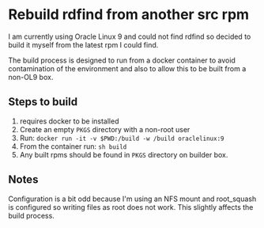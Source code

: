 # Rebuild rdfind from another src rpm

I am currently using Oracle Linux 9 and could not find rdfind
so decided to build it myself from the latest rpm I could find.

The build process is designed to run from a docker container to
avoid contamination of the environment and also to allow this
to be built from a non-OL9 box.

## Steps to build

1. requires docker to be installed
2. Create an empty `PKGS` directory with a non-root user
3. Run: `docker run -it -v $PWD:/build -w /build oraclelinux:9`
4. From the container run: `sh build`
5. Any built rpms should be found in `PKGS` directory on builder box.

## Notes

Configuration is a bit odd because I'm using an NFS mount and root_squash
is configured so writing files as root does not work. This slightly
affects the build process.
